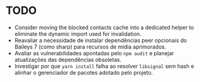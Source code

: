 # TODO

- Consider moving the blocked contacts cache into a dedicated helper to eliminate the dynamic import used for invalidation.
- Reavaliar a necessidade de instalar dependências peer opcionais do Baileys 7 (como sharp) para recursos de mídia aprimorados.
- Avaliar as vulnerabilidades apontadas pelo `npm audit` e planejar atualizações das dependências obsoletas.
- Investigar por que `yarn install` falha ao resolver `libsignal` sem hash e alinhar o gerenciador de pacotes adotado pelo projeto.
